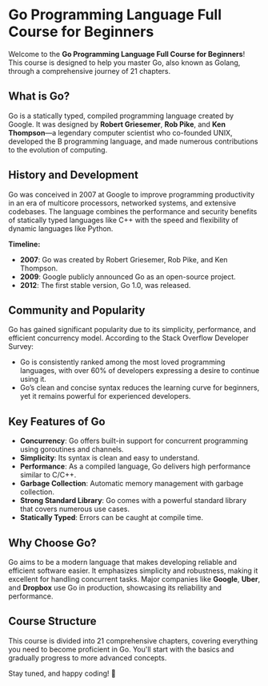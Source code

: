 # Go Programming Language Full Course for Beginners

Welcome to the **Go Programming Language Full Course for Beginners**! This course is designed to help you master Go, also known as Golang, through a comprehensive journey of 21 chapters.

## What is Go?
Go is a statically typed, compiled programming language created by Google. It was designed by **Robert Griesemer**, **Rob Pike**, and **Ken Thompson**—a legendary computer scientist who co-founded UNIX, developed the B programming language, and made numerous contributions to the evolution of computing.

## History and Development
Go was conceived in 2007 at Google to improve programming productivity in an era of multicore processors, networked systems, and extensive codebases. The language combines the performance and security benefits of statically typed languages like C++ with the speed and flexibility of dynamic languages like Python.

**Timeline:**
- **2007**: Go was created by Robert Griesemer, Rob Pike, and Ken Thompson.
- **2009**: Google publicly announced Go as an open-source project.
- **2012**: The first stable version, Go 1.0, was released.

## Community and Popularity
Go has gained significant popularity due to its simplicity, performance, and efficient concurrency model. According to the Stack Overflow Developer Survey:
- Go is consistently ranked among the most loved programming languages, with over 60% of developers expressing a desire to continue using it.
- Go’s clean and concise syntax reduces the learning curve for beginners, yet it remains powerful for experienced developers.

## Key Features of Go
- **Concurrency**: Go offers built-in support for concurrent programming using goroutines and channels.
- **Simplicity**: Its syntax is clean and easy to understand.
- **Performance**: As a compiled language, Go delivers high performance similar to C/C++.
- **Garbage Collection**: Automatic memory management with garbage collection.
- **Strong Standard Library**: Go comes with a powerful standard library that covers numerous use cases.
- **Statically Typed**: Errors can be caught at compile time.

## Why Choose Go?
Go aims to be a modern language that makes developing reliable and efficient software easier. It emphasizes simplicity and robustness, making it excellent for handling concurrent tasks. Major companies like **Google**, **Uber**, and **Dropbox** use Go in production, showcasing its reliability and performance.

## Course Structure
This course is divided into 21 comprehensive chapters, covering everything you need to become proficient in Go. You'll start with the basics and gradually progress to more advanced concepts.

Stay tuned, and happy coding! 🎉
